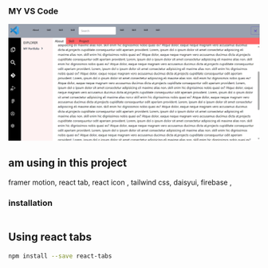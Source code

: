  ### MY VS Code
![My Project Screenshot](/src/assets/imgs/vs%20code%20pic%20myprofile.jpeg)

## am using in this project 

framer motion, react tab, react icon , tailwind css, daisyui, firebase ,  
### installation
```bash

```

 ## Using react tabs 
 ```bash
npm install --save react-tabs
```





 
